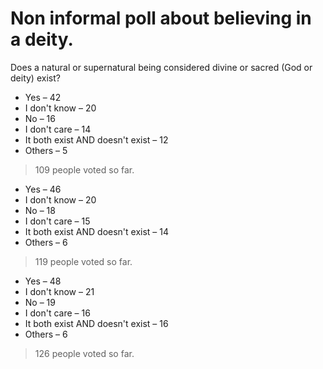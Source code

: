 # Non informal poll about believing in a deity.

Does a natural or supernatural being considered divine or sacred (God or deity) exist?

- Yes – 42
- I don't know – 20
- No – 16
- I don't care – 14
- It both exist AND doesn't exist – 12
- Others – 5

> 109 people voted so far.

- Yes – 46
- I don't know – 20
- No – 18
- I don't care – 15
- It both exist AND doesn't exist – 14
- Others – 6

> 119 people voted so far.

- Yes – 48
- I don't know – 21
- No – 19
- I don't care – 16
- It both exist AND doesn't exist – 16
- Others – 6

> 126 people voted so far.
